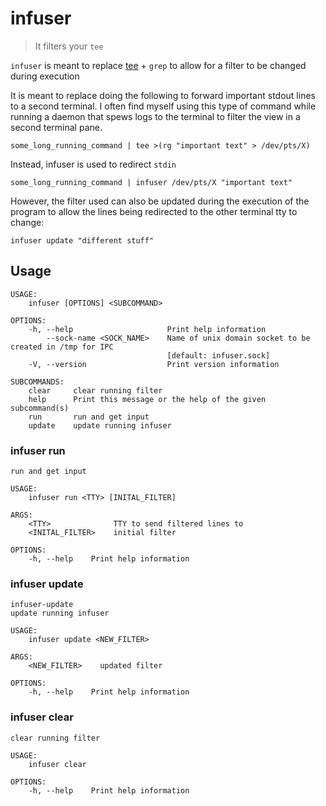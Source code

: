 # infuser
> It filters your `tee`

`infuser` is meant to replace [tee](https://man7.org/linux/man-pages/man1/tee.1.html) + `grep` to allow for a filter to be changed during execution

It is meant to replace doing the following to forward important stdout lines to a second terminal.
I often find myself using this type of command while running a daemon that spews logs to the terminal to filter
the view in a second terminal pane.
```
some_long_running_command | tee >(rg "important text" > /dev/pts/X)
```

Instead, infuser is used to redirect `stdin` 
```
some_long_running_command | infuser /dev/pts/X "important text"
```

However, the filter used can also be updated during the execution of the program to allow the lines being redirected
to the other terminal tty to change:
```
infuser update "different stuff"
```

## Usage
```
USAGE:
    infuser [OPTIONS] <SUBCOMMAND>

OPTIONS:
    -h, --help                     Print help information
        --sock-name <SOCK_NAME>    Name of unix domain socket to be created in /tmp for IPC
                                   [default: infuser.sock]
    -V, --version                  Print version information

SUBCOMMANDS:
    clear     clear running filter
    help      Print this message or the help of the given subcommand(s)
    run       run and get input
    update    update running infuser
```

### infuser run 
```
run and get input

USAGE:
    infuser run <TTY> [INITAL_FILTER]

ARGS:
    <TTY>              TTY to send filtered lines to
    <INITAL_FILTER>    initial filter

OPTIONS:
    -h, --help    Print help information
```
### infuser update
```
infuser-update 
update running infuser

USAGE:
    infuser update <NEW_FILTER>

ARGS:
    <NEW_FILTER>    updated filter

OPTIONS:
    -h, --help    Print help information
```

### infuser clear
```
clear running filter

USAGE:
    infuser clear

OPTIONS:
    -h, --help    Print help information
```
